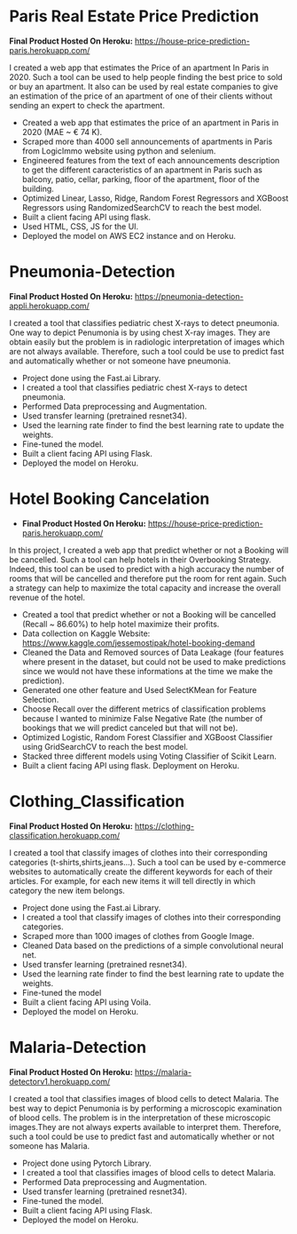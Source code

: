 

# Paris Real Estate Price Prediction 
**Final Product Hosted On Heroku:** https://house-price-prediction-paris.herokuapp.com/

I created a web app that estimates the Price of an apartment In Paris in 2020. Such a tool can be used to help people finding the best price to sold or buy an apartment. It also can be used by real estate companies to give an estimation of the price of an apartment of one of their clients without sending an expert to check the apartment.

*   Created a web app that estimates the price of an apartment in Paris in 2020 (MAE ~ € 74 K).
*   Scraped more than 4000 sell announcements of apartments in Paris from LogicImmo website using python and selenium.
*   Engineered features from the text of each announcements description to get the different caracteristics of an apartment in Paris such as balcony, patio, cellar, parking, floor of the apartment, floor of the building.
*   Optimized Linear, Lasso, Ridge, Random Forest Regressors and XGBoost Regressors using RandomizedSearchCV to reach the best model.
*   Built a client facing API using flask.
*   Used HTML, CSS, JS for the UI.
*   Deployed the model on AWS EC2 instance and on Heroku.

# Pneumonia-Detection 
**Final Product Hosted On Heroku:** https://pneumonia-detection-appli.herokuapp.com/

I created a tool that classifies pediatric chest X-rays to detect pneumonia. One way to depict Penumonia is by using chest X-ray images. They are obtain easily but the problem is in radiologic interpretation of images which are not always available. Therefore, such a tool could be use to predict fast and automatically whether or not someone have pneumonia. 

*   Project done using the Fast.ai Library.
*   I created a tool that classifies pediatric chest X-rays to detect pneumonia.
*   Performed Data preprocessing and Augmentation.
*   Used transfer learning (pretrained resnet34). 
*   Used the learning rate finder to find the best learning rate to update the weights. 
*   Fine-tuned the model.
*   Built a client facing API using Flask.
*   Deployed the model on Heroku.

# Hotel Booking Cancelation 
* **Final Product Hosted On Heroku:** https://house-price-prediction-paris.herokuapp.com/

In this project, I created a web app that predict whether or not a Booking will be cancelled. Such a tool can help hotels in their Overbooking Strategy. Indeed, this tool can be used to predict with a high accuracy the number of rooms that will be cancelled and therefore put the room for rent again. Such a strategy can help to maximize the total capacity and increase the overall revenue of the hotel.

* Created a tool that predict whether or not a Booking will be cancelled (Recall ~ 86.60%) to help hotel maximize their profits.
* Data collection on Kaggle Website: https://www.kaggle.com/jessemostipak/hotel-booking-demand
* Cleaned the Data and Removed sources of Data Leakage (four features where present in the dataset, but could not be used to make predictions since we would not have these informations at the time we make the prediction).
* Generated one other feature and Used SelectKMean for Feature Selection.
* Choose Recall over the different metrics of classification problems because I wanted to minimize False Negative Rate (the number of bookings that we will predict canceled but that will not be).
* Optimized Logistic, Random Forest Classifier and XGBoost Classifier using GridSearchCV to reach the best model.
* Stacked three different models using Voting Classifier of Scikit Learn.
* Built a client facing API using flask. Deployment on Heroku.

# Clothing_Classification
**Final Product Hosted On Heroku:** https://clothing-classification.herokuapp.com/

I created a tool that classify images of clothes into their corresponding categories (t-shirts,shirts,jeans...). Such a tool can be used by e-commerce websites to automatically create the different keywords for each of their articles. For example, for each new items it will tell directly in which category the new item belongs. 

*   Project done using the Fast.ai Library.
*   I created a tool that classify images of clothes into their corresponding categories. 
*   Scraped more than 1000  images of clothes from Google Image.
*   Cleaned Data based on the predictions of a simple convolutional neural net.  
*   Used transfer learning (pretrained resnet34). 
*   Used the learning rate finder to find the best learning rate to update the weights. 
*   Fine-tuned the model
*   Built a client facing API using Voila.
*   Deployed the model on Heroku.


# Malaria-Detection 
**Final Product Hosted On Heroku:** https://malaria-detectorv1.herokuapp.com/

I created a tool that classifies images of blood cells to detect Malaria. The best way to depict Penumonia is by performing a microscopic examination of blood cells. The problem is in the interpretation of these microscopic images.They are not always experts available to interpret them. Therefore, such a tool could be use to predict fast and automatically whether or not someone has Malaria. 

*   Project done using Pytorch Library.
*   I created a tool that classifies images of blood cells to detect Malaria.
*   Performed Data preprocessing and Augmentation.
*   Used transfer learning (pretrained resnet34). 
*   Fine-tuned the model.
*   Built a client facing API using Flask.
*   Deployed the model on Heroku.
